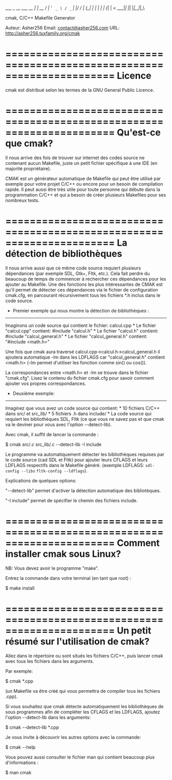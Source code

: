  ___ _ __ ___   __ _| | __
 / __| '_ ` _ \ / _` | |/ /
| (__| | | | | | (_| |   < 
 \___|_| |_| |_|\__,_|_|\_\
                           
cmak, C/C++ Makefile Generator

Auteur:  Asher256
Email:   contact@asher256.com
URL:     http://asher256.tuxfamily.org/cmak

======================================================================
Licence
======================================================================
cmak est distribué selon les termes de la GNU General Public Licence.

======================================================================
Qu'est-ce que cmak?
======================================================================
Il nous arrive des fois de trouver sur internet des codes source ne 
contenant aucun Makefile, juste un petit fichier spécifique à une
IDE (en majorité propriétaire).

CMAK est un générateur automatique de Makefile qui peut être utilisé par
exemple pour votre projet C/C++ ou encore pour un besoin de compilation
rapide. Il peut aussi être très utile pour toute personne qui débute 
dans la programmation C/C++ et qui a besoin de créer plusieurs 
Makefiles pour ses nombreux tests.

======================================================================
La détection de bibliothèques
======================================================================
Il nous arrive aussi que ce même code source requiert plusieurs dépendances
(par exemple SDL, Gtk+, Fltk, etc.). Cela fait perdre du beaucoup de temps 
de commencer à rechercher ces dépendances pour les ajouter au Makefile. Une 
des fonctions les plus intéressantes de CMAK est qu'il permet de détecter
ces  dépendances via le fichier de configuration cmak.cfg, en parcourant
récursivement tous les fichiers *.h inclus dans le code source. 

* Premier exemple qui nous montre la détection de bibliothèques :
-----------------------------------------------------------------
Imaginons un code source qui contient le fichier: calcul.cpp
	* Le fichier "calcul.cpp" contient:  #include "calcul.h"
	* Le fichier "calcul.h" contient: #include "calcul_general.h"
	* Le fichier "calcul_general.h" contient: "#include <math.h>"

Une fois que cmak aura traversé calcul.cpp->calcul.h->calcul_general.h
il ajoutera automatique -lm dans les LDFLAGS car "calcul_general.h"
contient <math.h> (-lm permet d'utiliser les fonction comme sin() ou cos()).

La correspondances entre <math.h> et -lm se trouve dans le fichier "cmak.cfg".
Lisez le contenu du fichier cmak.cfg pour savoir comment ajouter vos propres 
correspondances.

* Deuxième exemple:
-------------------
Imaginez que vous avez un code source qui contient:
	* 10 fichiers C/C++ dans src/ et src_lib/
	* 5 fichiers .h dans include/
	* La code source qui requiert les bibliothèques SDL, Fltk (ce que
	  vous ne savez pas et que cmak va le deviner pour vous avec
          l'option --detect-lib).

Avec cmak, il suffit de lancer la commande :

$ cmak src/*.c* src_lib/*.c* --detect-lib -I include

Le programme va automatiquement détecter les bibliothèques requises par 
le code source (cad SDL et Fltk) pour ajouter leurs CFLAGS et 
leurs LDFLAGS respectifs dans le Makefile généré.
(exemple LDFLAGS: `sdl-config --libs` `fltk-config --ldflags`).

Explications de quelques options:

"--detect-lib" permet d'activer la détection automatique des bibliotèques.

"-I include" permet de spécifier le chemin des fichiers include.

======================================================================
Comment installer cmak sous Linux?
======================================================================
NB: Vous devez avoir le programme "make".

Entrez la commande dans votre terminal (en tant que root) :

$ make install

======================================================================
Un petit résumé sur l'utilisation de cmak?
======================================================================
Allez dans le répertoire ou sont situés les fichiers C/C++, puis 
lancer cmak avec tous les fichiers dans les arguments.

Par exemple:

$ cmak *.cpp

(un Makefile va être créé qui vous permettra de compiler tous les
fichiers .cpp).

Si vous souhaitez que cmak détecte automatiquement les bibliothèques
de sous programmes afin de compléter les CFLAGS et les LDFLAGS, ajoutez
l'option --detect-lib dans les arguments:

$ cmak --detect-lib *.cpp

Je vous invite à découvrir les autres options avec la commande:

$ cmak --help

Vous pouvez aussi consulter le fichier man qui contient beaucoup plus d'informations :

$ man cmak

